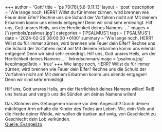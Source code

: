 +++
author = 'Gott'
title = 'ps 79(78),5.8-9.11.13'
layout = 'post'
description = 'Wie lange noch, HERR? Willst du für immer zürnen,  wird brennen wie Feuer dein Eifer? Rechne uns die Schuld der Vorfahren nicht an!  Mit deinem Erbarmen komm uns eilends entgegen!  Denn wir sind sehr erniedrigt.  Hilf uns, Gott unsres Heils, um der Herrlichkeit deines Namens ....'
images = ['/symbols/psalmus.jpg']
categories = ['PSALMUS']
tags = ['PSALMUS']
date = '2024-02-26 08:00:00 +0100'
summary = 'Wie lange noch, HERR? Willst du für immer zürnen,  wird brennen wie Feuer dein Eifer? Rechne uns die Schuld der Vorfahren nicht an!  Mit deinem Erbarmen komm uns eilends entgegen!  Denn wir sind sehr erniedrigt.  Hilf uns, Gott unsres Heils, um der Herrlichkeit deines Namens ....'
linkedsummaryImage = 'psalmus.jpg'
keepImageRatio = 'true'
+++
Wie lange noch, HERR? Willst du für immer zürnen, 
wird brennen wie Feuer dein Eifer?
Rechne uns die Schuld der Vorfahren nicht an! 
Mit deinem Erbarmen komm uns eilends entgegen! 
Denn wir sind sehr erniedrigt.

Hilf uns, Gott unsres Heils,
um der Herrlichkeit deines Namens willen! Reiß uns heraus 
und vergib uns die Sünden um deines Namens willen!

Das Stöhnen des Gefangenen komme vor dein Angesicht! 
Durch deinen mächtigen Arm erhalte die Kinder des Todes am Leben.<!--more-->
Wir, dein Volk und die Herde deiner Weide, 
wir wollen dir danken auf ewig, 
von Geschlecht zu Geschlecht dein Lob verkünden.<br> [Quelle: Evangelizo](https://evangeliumtagfuertag.org/DE/gospel)